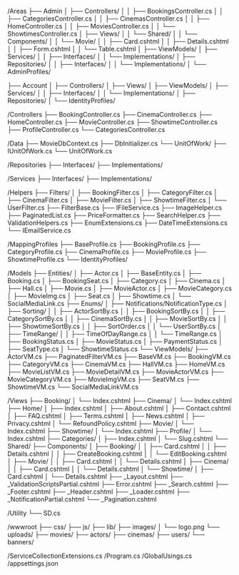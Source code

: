 ﻿/Areas
├── Admin
│   ├── Controllers/
│   │   ├── BookingsController.cs
│   │   ├── CategoriesController.cs
│   │   ├── CinemasController.cs
│   │   ├── HomeController.cs
│   │   ├── MoviesController.cs
│   │   └── ShowtimesController.cs
│   ├── Views/
│   │   └── Shared/
│   │       └── Components/
│   │           └── Movie/
│   │               ├── Card.cshtml
│   │               ├── Details.cshtml
│   │               ├── Form.cshtml
│   │               └── Table.cshtml
│   ├── ViewModels/
│   ├── Services/
│   │   ├── Interfaces/
│   │   └── Implementations/
│   ├── Repositories/
│   │   ├── Interfaces/
│   │   └── Implementations/
│   └── AdminProfiles/

├── Account
│   ├── Controllers/
│   ├── Views/
│   ├── ViewModels/
│   ├── Services/
│   │   ├── Interfaces/
│   │   └── Implementations/
│   ├── Repositories/
│   └── IdentityProfiles/

/Controllers
├── BookingController.cs
├── CinemaController.cs
├── HomeController.cs
├── MovieController.cs
├── ShowtimeController.cs
├── ProfileController.cs
└── CategoriesController.cs

/Data
├── MovieDbContext.cs
├── DbInitializer.cs
└── UnitOfWork/
    ├── IUnitOfWork.cs
    └── UnitOfWork.cs

/Repositories
├── Interfaces/
├── Implementations/

/Services
├── Interfaces/
├── Implementations/

/Helpers
├── Filters/
│   ├── BookingFilter.cs
│   ├── CategoryFilter.cs
│   ├── CinemaFilter.cs
│   ├── MovieFilter.cs
│   ├── ShowtimeFilter.cs
│   └── UserFilter.cs
├── FilterBase.cs
├── IFileService.cs
├── ImageHelper.cs
├── PaginatedList.cs
├── PriceFormatter.cs
├── SearchHelper.cs
├── ValidationHelpers.cs
├── EnumExtensions.cs
├── DateTimeExtensions.cs
└── IEmailService.cs

/MappingProfiles
├── BaseProfile.cs
├── BookingProfile.cs
├── CategoryProfile.cs
├── CinemaProfile.cs
├── MovieProfile.cs
├── ShowtimeProfile.cs
└── IdentityProfiles/

/Models
├── Entities/
│   ├── Actor.cs
│   ├── BaseEntity.cs
│   ├── Booking.cs
│   ├── BookingSeat.cs
│   ├── Category.cs
│   ├── Cinema.cs
│   ├── Hall.cs
│   ├── Movie.cs
│   ├── MovieActor.cs
│   ├── MovieCategory.cs
│   ├── MovieImg.cs
│   ├── Seat.cs
│   ├── Showtime.cs
│   └── SocialMediaLink.cs
├── Enums/
│   ├── Notifications/NotificationType.cs
│   ├── Sorting/
│   │   ├── ActorSortBy.cs
│   │   ├── BookingSortBy.cs
│   │   ├── CategorySortBy.cs
│   │   ├── CinemaSortBy.cs
│   │   ├── MovieSortBy.cs
│   │   ├── ShowtimeSortBy.cs
│   │   ├── SortOrder.cs
│   │   └── UserSortBy.cs
│   ├── TimeRange/
│   │   ├── TimeOfDayRange.cs
│   │   └── TimeRange.cs
│   ├── BookingStatus.cs
│   ├── MovieStatus.cs
│   ├── PaymentStatus.cs
│   ├── SeatType.cs
│   └── ShowtimeStatus.cs
└── ViewModels/
    ├── ActorVM.cs
    ├── PaginatedFilterVM.cs
    ├── BaseVM.cs
    ├── BookingVM.cs
    ├── CategoryVM.cs
    ├── CinemaVM.cs
    ├── HallVM.cs
    ├── HomeVM.cs
    ├── MovieListVM.cs
    ├── MovieDetailVM.cs
    ├── MovieActorVM.cs
    ├── MovieCategoryVM.cs
    ├── MovieImgVM.cs
    ├── SeatVM.cs
    ├── ShowtimeVM.cs
    └── SocialMediaLinkVM.cs

/Views
├── Booking/
│   └── Index.cshtml
├── Cinema/
│   └── Index.cshtml
├── Home/
│   ├── Index.cshtml
│   ├── About.cshtml
│   ├── Contact.cshtml
│   ├── FAQ.cshtml
│   ├── Terms.cshtml
│   ├── News.cshtml
│   ├── Privacy.cshtml
│   └── RefoundPolicy.cshtml
├── Movie/
│   └── Index.cshtml
├── Showtime/
│   └── Index.cshtml
├── Profile/
│   └── Index.cshtml
├── Categories/
│   ├── Index.cshtml
│   └── Slug.cshtml
└── Shared/
    ├── Components/
    │   ├── Booking/
    │   │   ├── Card.cshtml
    │   │   ├── Details.cshtml
    │   │   ├── CreateBooking.cshtml
    │   │   └── EditBooking.cshtml
    │   ├── Movie/
    │   │   ├── Card.cshtml
    │   │   └── Details.cshtml
    │   ├── Cinema/
    │   │   ├── Card.cshtml
    │   │   └── Details.cshtml
    │   └── Showtime/
    │       ├── Card.cshtml
    │       └── Details.cshtml
    ├── _Layout.cshtml
    ├── _ValidationScriptsPartial.cshtml
    ├── Error.cshtml
    ├── _Search.cshtml
    ├── _Footer.cshtml
    ├── _Header.cshtml
    ├── _Loader.cshtml
    ├── _NotificationPartial.cshtml
    └── _Pagination.cshtml

/Utility
└── SD.cs

/wwwroot
├── css/
├── js/
├── lib/
├── images/
│   └── logo.png
└── uploads/
    ├── movies/
    ├── actors/
    ├── cinemas/
    ├── users/
    └── banners/

/ServiceCollectionExtensions.cs
/Program.cs
/GlobalUsings.cs
/appsettings.json
